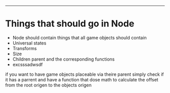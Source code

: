 
---
# Things that should go in Node
- Node should contain things that all game objects should contain
- Universal states
- Transforms
- Size
- Children parent and the corresponding functions
-  excsssadwsdf 


if you want to have game objects placeable via theire parent simply check if it has a parrent and have a function that dose math to calculate the offset from the root origen to the objects origen
